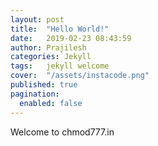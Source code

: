 ```yaml
---
layout: post
title:  "Hello World!"
date:   2019-02-23 08:43:59 
author: Prajilesh
categories: Jekyll
tags:	jekyll welcome
cover:  "/assets/instacode.png"
published: true
pagination: 
  enabled: false
---
```


Welcome to chmod777.in
